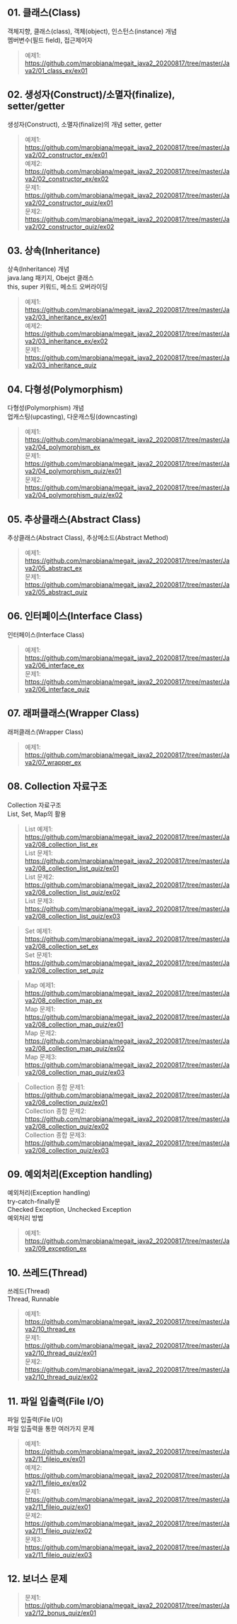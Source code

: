 ## 01. 클래스(Class)
객체지향, 클래스(class), 객체(object), 인스턴스(instance) 개념  
멤버변수(필드 field), 접근제어자  
> 예제1: https://github.com/marobiana/megait_java2_20200817/tree/master/Java2/01_class_ex/ex01
  
## 02. 생성자(Construct)/소멸자(finalize), setter/getter
생성자(Construct), 소멸자(finalize)의 개념
setter, getter  
> 예제1: https://github.com/marobiana/megait_java2_20200817/tree/master/Java2/02_constructor_ex/ex01  
> 예제2: https://github.com/marobiana/megait_java2_20200817/tree/master/Java2/02_constructor_ex/ex02  
> 문제1: https://github.com/marobiana/megait_java2_20200817/tree/master/Java2/02_constructor_quiz/ex01  
> 문제2: https://github.com/marobiana/megait_java2_20200817/tree/master/Java2/02_constructor_quiz/ex02  
  
## 03. 상속(Inheritance)
상속(Inheritance) 개념  
java.lang 패키지, Obejct 클래스  
this, super 키워드, 메소드 오버라이딩  
> 예제1: https://github.com/marobiana/megait_java2_20200817/tree/master/Java2/03_inheritance_ex/ex01  
> 예제2: https://github.com/marobiana/megait_java2_20200817/tree/master/Java2/03_inheritance_ex/ex02  
> 문제1: https://github.com/marobiana/megait_java2_20200817/tree/master/Java2/03_inheritance_quiz  
  
## 04. 다형성(Polymorphism)
다형성(Polymorphism) 개념  
업캐스팅(upcasting), 다운캐스팅(downcasting)  
> 예제1: https://github.com/marobiana/megait_java2_20200817/tree/master/Java2/04_polymorphism_ex  
> 문제1: https://github.com/marobiana/megait_java2_20200817/tree/master/Java2/04_polymorphism_quiz/ex01  
> 문제2: https://github.com/marobiana/megait_java2_20200817/tree/master/Java2/04_polymorphism_quiz/ex02  
  
## 05. 추상클래스(Abstract Class)
추상클래스(Abstract Class), 추상메소드(Abstract Method)
> 예제1: https://github.com/marobiana/megait_java2_20200817/tree/master/Java2/05_abstract_ex  
> 문제1: https://github.com/marobiana/megait_java2_20200817/tree/master/Java2/05_abstract_quiz  
  
## 06. 인터페이스(Interface Class)
인터페이스(Interface Class)
> 예제1: https://github.com/marobiana/megait_java2_20200817/tree/master/Java2/06_interface_ex  
> 문제1: https://github.com/marobiana/megait_java2_20200817/tree/master/Java2/06_interface_quiz  
  
## 07. 래퍼클래스(Wrapper Class)  
래퍼클래스(Wrapper Class)  
> 예제1: https://github.com/marobiana/megait_java2_20200817/tree/master/Java2/07_wrapper_ex  
  
## 08. Collection 자료구조  
Collection 자료구조  
List, Set, Map의 활용  
> List 예제1: https://github.com/marobiana/megait_java2_20200817/tree/master/Java2/08_collection_list_ex  
> List 문제1: https://github.com/marobiana/megait_java2_20200817/tree/master/Java2/08_collection_list_quiz/ex01  
> List 문제2: https://github.com/marobiana/megait_java2_20200817/tree/master/Java2/08_collection_list_quiz/ex02  
> List 문제3: https://github.com/marobiana/megait_java2_20200817/tree/master/Java2/08_collection_list_quiz/ex03  
  
> Set 예제1: https://github.com/marobiana/megait_java2_20200817/tree/master/Java2/08_collection_set_ex  
> Set 문제1: https://github.com/marobiana/megait_java2_20200817/tree/master/Java2/08_collection_set_quiz  
  
> Map 예제1: https://github.com/marobiana/megait_java2_20200817/tree/master/Java2/08_collection_map_ex  
> Map 문제1: https://github.com/marobiana/megait_java2_20200817/tree/master/Java2/08_collection_map_quiz/ex01  
> Map 문제2: https://github.com/marobiana/megait_java2_20200817/tree/master/Java2/08_collection_map_quiz/ex02  
> Map 문제3: https://github.com/marobiana/megait_java2_20200817/tree/master/Java2/08_collection_map_quiz/ex03  

> Collection 종합 문제1: https://github.com/marobiana/megait_java2_20200817/tree/master/Java2/08_collection_quiz/ex01   
> Collection 종합 문제2: https://github.com/marobiana/megait_java2_20200817/tree/master/Java2/08_collection_quiz/ex02   
> Collection 종합 문제3: https://github.com/marobiana/megait_java2_20200817/tree/master/Java2/08_collection_quiz/ex03   

## 09. 예외처리(Exception handling)  
예외처리(Exception handling)  
try-catch-finally문  
Checked Exception, Unchecked Exception  
예외처리 방법  
 
> 예제1: https://github.com/marobiana/megait_java2_20200817/tree/master/Java2/09_exception_ex  
  
## 10. 쓰레드(Thread)
쓰레드(Thread)  
Thread, Runnable  
> 예제1: https://github.com/marobiana/megait_java2_20200817/tree/master/Java2/10_thread_ex  
> 문제1: https://github.com/marobiana/megait_java2_20200817/tree/master/Java2/10_thread_quiz/ex01  
> 문제2: https://github.com/marobiana/megait_java2_20200817/tree/master/Java2/10_thread_quiz/ex02
  
## 11. 파일 입출력(File I/O)  
파일 입출력(File I/O)  
파일 입출력을 통한 여러가지 문제
> 예제1: https://github.com/marobiana/megait_java2_20200817/tree/master/Java2/11_fileio_ex/ex01  
> 예제2: https://github.com/marobiana/megait_java2_20200817/tree/master/Java2/11_fileio_ex/ex02  
> 문제1: https://github.com/marobiana/megait_java2_20200817/tree/master/Java2/11_fileio_quiz/ex01  
> 문제2: https://github.com/marobiana/megait_java2_20200817/tree/master/Java2/11_fileio_quiz/ex02  
> 문제3: https://github.com/marobiana/megait_java2_20200817/tree/master/Java2/11_fileio_quiz/ex03  
  
## 12. 보너스 문제
> 문제1: https://github.com/marobiana/megait_java2_20200817/tree/master/Java2/12_bonus_quiz/ex01  

